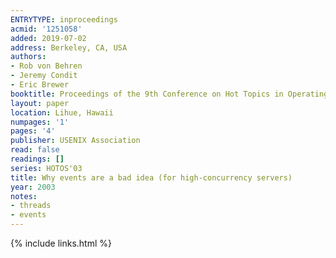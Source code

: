 ```yaml
---
ENTRYTYPE: inproceedings
acmid: '1251058'
added: 2019-07-02
address: Berkeley, CA, USA
authors:
- Rob von Behren
- Jeremy Condit
- Eric Brewer
booktitle: Proceedings of the 9th Conference on Hot Topics in Operating Systems - Volume 9
layout: paper
location: Lihue, Hawaii
numpages: '1'
pages: '4'
publisher: USENIX Association
read: false
readings: []
series: HOTOS'03
title: Why events are a bad idea (for high-concurrency servers)
year: 2003
notes:
- threads
- events
---
```

{% include links.html %}
